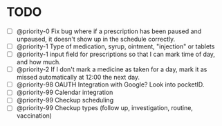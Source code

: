 # TODO

- [ ] @priority-0 Fix bug where if a prescription has been paused and unpaused, it doesn't show up in the schedule correctly.
- [ ] @priority-1 Type of medication, syrup, ointment, "injection" or tablets
- [ ] @priority-1 input field for prescriptions so that I can mark time of day, and how much.
- [ ] @priority-2 If I don't mark a medicine as taken for a day, mark it as missed automatically at 12:00 the next day.
- [ ] @priority-98 OAUTH Integration with Google? Look into pocketID.
- [ ] @priority-99 Calendar integration
- [ ] @priority-99 Checkup scheduling
- [ ] @priority-99 Checkup types (follow up, investigation, routine, vaccination)

